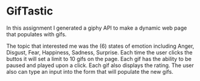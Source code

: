 # GifTastic
In this assignment I generated a giphy API to make a dynamic web page that populates with gifs. 

The topic that interested me was the (6) states of emotion including Anger, Disgust, Fear, Happiness, Sadness, Surprise. Each time the user clicks the buttos it will set a limit to 10 gifs on the page. Each gif has the ability to be paused and played upon a click. Each gif also displays the rating. The user also can type an input into the form that will populate the new gifs.

